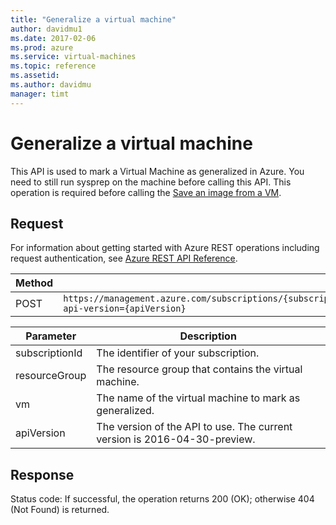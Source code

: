 ```yaml
---
title: "Generalize a virtual machine"
author: davidmu1
ms.date: 2017-02-06
ms.prod: azure
ms.service: virtual-machines
ms.topic: reference
ms.assetid:
ms.author: davidmu
manager: timt
---
```


# Generalize a virtual machine

This API is used to mark a Virtual Machine as generalized in Azure. You need to still run sysprep on the machine before calling this API. This operation is required before calling the [Save an image from a VM](../virtualmachines/virtualmachines-save-image.md). 
    
## Request    
 
For information about getting started with Azure REST operations including request authentication, see [Azure REST API Reference](../../../index.md).       
    
| Method | Request URI |    
|--------|-------------|    
| POST | `https://management.azure.com/subscriptions/{subscriptionId}/resourceGroups/{resourceGroup}/providers/Microsoft.Compute/virtualMachines/{vm}/generalize?api-version={apiVersion}` |   

| Parameter | Description |
| --------- | ----------- |
| subscriptionId | The identifier of your subscription. |
| resourceGroup | The resource group that contains the virtual machine. |
| vm | The name of the virtual machine to mark as generalized. |
| apiVersion | The version of the API to use. The current version is 2016-04-30-preview. | 
    
## Response    
 
Status code: If successful, the operation returns 200 (OK); otherwise 404 (Not Found) is returned.